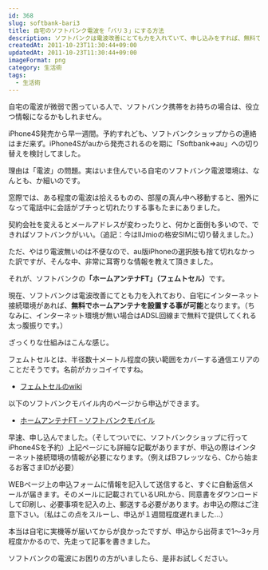 ```yaml
---
id: 368
slug: softbank-bari3
title: 自宅のソフトバンク電波を「バリ３」にする方法
description: ソフトバンクは電波改善にとても力を入れていて、申し込みをすれば、無料でホームアンテナを立てることができます。
createdAt: 2011-10-23T11:30:44+09:00
updatedAt: 2011-10-23T11:30:44+09:00
imageFormat: png
category: 生活術
tags:
  - 生活術
---
```


自宅の電波が微弱で困っている人で、ソフトバンク携帯をお持ちの場合は、役立つ情報になるかもしれません。

iPhone4S発売から早一週間。予約すれども、ソフトバンクショップからの連絡はまだ来ず。iPhone4Sがauから発売されるのを期に「Softbank⇒au」への切り替えを検討してました。

理由は「電波」の問題。実はいま住んでいる自宅のソフトバンク電波環境は、なんとも、か細いのです。

窓際では、ある程度の電波は拾えるものの、部屋の真ん中へ移動すると、圏外になって電話中に会話がブチっと切れたりする事もたまにありました。

契約会社を変えるとメールアドレスが変わったりと、何かと面倒も多いので、できればソフトバンクがいい。（追記：今はIIJmioの格安SIMに切り替えました。）

ただ、やはり電波無いのは不便なので、au版iPhoneの選択肢も捨て切れなかった訳ですが、そんな中、非常に耳寄りな情報を教えて頂きました。

それが、ソフトバンクの<strong>「ホームアンテナFT」（フェムトセル）</strong>です。

<app-capture-image article-id="368" img-file-name="85c9a1380e3299c07e975eccefc0cbff.jpg" caption="ホームアンテナFT（フェムトセル）"></app-capture-image>

現在、ソフトバンクは電波改善にてとも力を入れており、自宅にインターネット接続環境があれば、<strong>無料でホームアンテナを設置する事が可能</strong>となります。（ちなみに、インターネット環境が無い場合はADSL回線まで無料で提供してくれる太っ腹振りです。）

ざっくりな仕組みはこんな感じ。

<app-capture-image article-id="368" img-file-name="879b3ff627616c44f31568ba723daeb51.jpg" caption="ホームアンテナFTの仕組み"></app-capture-image>

フェムトセルとは、半径数十メートル程度の狭い範囲をカバーする通信エリアのことだそうです。名前がカッコイイですね。

* <a href="http://ja.wikipedia.org/wiki/%E3%83%95%E3%82%A7%E3%83%A0%E3%83%88%E3%82%BB%E3%83%AB" target="_blank" rel="noopener">フェムトセルのwiki</a>

以下のソフトバンクモバイル内のページから申込ができます。

* <a href="http://mb.softbank.jp/mb/service/home_antenna_ft/" target="_blank" rel="noopener">ホームアンテナFT &#8211; ソフトバンクモバイル</a>

早速、申し込んでました。（そしてついでに、ソフトバンクショップに行ってiPhone4Sを予約）上記ページにも詳細な記載がありますが、申込の際はインターネット接続環境の情報が必要になります。（例えばBフレッツなら、Cから始まるお客さまIDが必要）

WEBページ上の申込フォームに情報を記入して送信すると、すぐに自動返信メールが届きます。そのメールに記載されているURLから、同意書をダウンロードして印刷し、必要事項を記入の上、郵送する必要があります。お申込の際はご注意下さい。（私はこの点をスルーし、申込が１週間程度遅れました…）

本当は自宅に実機等が届いてからが良かったですが、申込から出荷まで1～3ヶ月程度かかるので、先走って記事を書きました。

ソフトバンクの電波にお困りの方がいましたら、是非お試しください。
